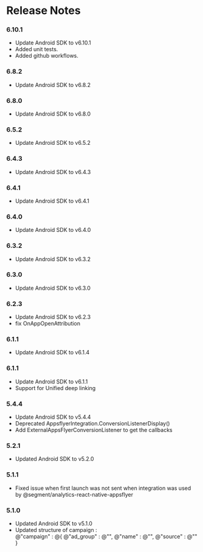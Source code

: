 # Release Notes

### 6.10.1
* Update Android SDK to v6.10.1
* Added unit tests.
* Added github workflows. 

### 6.8.2
* Update Android SDK to v6.8.2

### 6.8.0
* Update Android SDK to v6.8.0

### 6.5.2
* Update Android SDK to v6.5.2

### 6.4.3
* Update Android SDK to v6.4.3

### 6.4.1
* Update Android SDK to v6.4.1

### 6.4.0
* Update Android SDK to v6.4.0

### 6.3.2
* Update Android SDK to v6.3.2

### 6.3.0
* Update Android SDK to v6.3.0

### 6.2.3
* Update Android SDK to v6.2.3
* fix OnAppOpenAttribution

### 6.1.1
* Update Android SDK to v6.1.4

### 6.1.1
* Update Android SDK to v6.1.1
* Support for Unified deep linking

### 5.4.4
* Update Android SDK to v5.4.4
* Deprecated AppsflyerIntegration.ConversionListenerDisplay()
* Add ExternalAppsFlyerConversionListener to get the callbacks

### 5.2.1
* Updated Android SDK to v5.2.0

### 5.1.1
*  Fixed issue when first launch was not sent when integration was used by @segment/analytics-react-native-appsflyer

### 5.1.0
* Updated Android SDK to v5.1.0
* Updated structure of campaign :     
    @"campaign" : @{
            @"ad_group" : @"",
            @"name" : @"",
            @"source" : @""
        }
